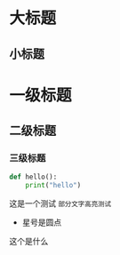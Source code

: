 大标题
===
小标题
---
# 一级标题
## 二级标题
### 三级标题

```python
def hello():
    print("hello")
```
这是一个测试
`部分文字高亮测试`

* 星号是圆点

这个是什么


